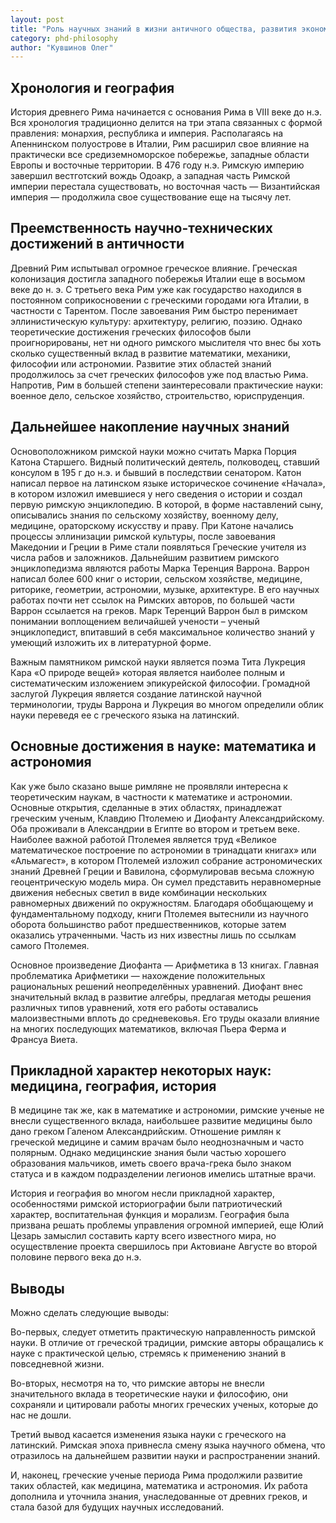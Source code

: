 ```yaml
---
layout: post
title: "Роль научных знаний в жизни античного общества, развития экономических и социальных процессов. Римский период (науки о природе, математика, логика, астрономия, история, медицина, технические и социо-гуманитарные знания)"
category: phd-philosophy
author: "Кувшинов Олег"
---
```


## Хронология и география
История древнего Рима начинается с основания Рима в VIII веке до н.э. Вся хронология традиционно делится на три этапа связанных с формой правления: монархия, республика и империя. Располагаясь на Апеннинском полуострове в Италии, Рим расширил свое влияние на практически все средиземноморское побережье, западные области Европы и восточные территории. В 476 году н.э. Римскую империю завершил вестготский вождь Одоакр, а западная часть Римской империи перестала существовать, но восточная часть — Византийская империя — продолжила свое существование еще на тысячу лет.

## Преемственность научно-технических достижений в античности
Древний Рим испытывал огромное греческое влияние. Греческая колонизация достигла западного побережья Италии еще в восьмом веке до н. э. С третьего века Рим уже как государство находился в постоянном соприкосновении с греческими городами юга Италии, в частности с Тарентом. После завоевания Рим быстро перенимает эллинистическую культуру: архитектуру, религию, поэзию. Однако теоретические достижения греческих философов были проигнорированы, нет ни одного римского мыслителя что внес бы хоть сколько существенный вклад в развитие математики, механики, философии или астрономии. Развитие этих областей знаний продолжилось за счет греческих философов уже под властью Рима. Напротив, Рим в большей степени заинтересовали практические науки: военное дело, сельское хозяйство, строительство, юриспруденция.

## Дальнейшее накопление научных знаний
Основоположником римской науки можно считать Марка Порция Катона Старшего. Видный политический деятель, полководец, ставший консулом в 195 г до н.э.  и бывший в последствии сенатором. Катон написал первое на латинском языке историческое сочинение «Начала», в котором изложил имевшиеся у него сведения о истории и создал первую римскую энциклопедию. В которой, в форме наставлений сыну, описывались знания по сельскому хозяйству, военному делу, медицине, ораторскому искусству и праву. При Катоне начались процессы эллинизации римской культуры, после завоевания Македонии и Греции в Риме стали появляться Греческие учителя из числа рабов и заложников.  Дальнейшим развитием римского энциклопедизма являются работы Марка Теренция Варрона. Варрон написал более 600 книг о истории, сельском хозяйстве, медицине, риторике, геометрии, астрономии, музыке, архитектуре. В его научных работах почти нет ссылок на Римских авторов, по большей части Варрон ссылается на греков. Марк Теренций Варрон был в римском понимании воплощением величайшей учености – ученый энциклопедист, впитавший в себя максимальное количество знаний у умеющий изложить их в литературной форме. 

Важным памятником римской науки является поэма Тита Лукреция Кара «О природе вещей» которая является наиболее полным и систематическим изложением эпикурейской философии. Громадной заслугой Лукреция является создание латинской научной терминологии, труды Варрона и Лукреция во многом определили облик науки переведя ее с греческого языка на латинский.

## Основные достижения в науке: математика и астрономия
Как уже было сказано выше римляне не проявляли интересна к теоретическим наукам, в частности к математике и астрономии. Основные открытия, сделанные в этих областях, принадлежат греческим ученым, Клавдию Птолемею и Диофанту Александрийскому. Оба проживали в Александрии в Египте во втором и третьем веке. Наиболее важной работой Птолемея является труд «Великое математическое построение по астрономии в тринадцати книгах» или «Альмагест», в котором Птолемей изложил собрание астрономических знаний Древней Греции и Вавилона, сформулировав весьма сложную геоцентрическую модель мира. Он сумел представить неравномерные движения небесных светил в виде комбинации нескольких равномерных движений по окружностям. Благодаря обобщающему и фундаментальному подходу, книги Птолемея вытеснили из научного оборота большинство работ предшественников, которые затем оказались утраченными. Часть из них известны лишь по ссылкам самого Птолемея.

Основное произведение Диофанта — Арифметика в 13 книгах. Главная проблематика Арифметики — нахождение положительных рациональных решений неопределённых уравнений. Диофант внес значительный вклад в развитие алгебры, предлагая методы решения различных типов уравнений, хотя его работы оставались малоизвестными вплоть до средневековья. Его труды оказали влияние на многих последующих математиков, включая Пьера Ферма и Франсуа Виета.

## Прикладной характер некоторых наук: медицина, география, история
В медицине так же, как в математике и астрономии, римские ученые не внесли существенного вклада, наибольшее развитие медицины было дано греком Галеном Александрийским. Отношение римлян к греческой медицине и самим врачам было неоднозначным и часто полярным. Однако медицинские знания были частью хорошего образования мальчиков, иметь своего врача-грека было знаком статуса и в каждом подразделении легионов имелись штатные врачи.

История и география во многом несли прикладной характер, особенностями римской историографии были патриотический характер, воспитательная функция и морализм. География была призвана решать проблемы управления огромной империей, еще Юлий Цезарь замыслил составить карту всего известного мира, но осуществление проекта свершилось при Актовиане Августе во второй половине первого века до н.э.

## Выводы
Можно сделать следующие выводы:

Во-первых, следует отметить практическую направленность римской науки. В отличие от греческой традиции, римские авторы обращались к науке с практической целью, стремясь к применению знаний в повседневной жизни.

Во-вторых, несмотря на то, что римские авторы не внесли значительного вклада в теоретические науки и философию, они сохраняли и цитировали работы многих греческих ученых, которые до нас не дошли.

Третий вывод касается изменения языка науки с греческого на латинский. Римская эпоха привнесла смену языка научного обмена, что отразилось на дальнейшем развитии науки и распространении знаний.

И, наконец, греческие ученые периода Рима продолжили развитие таких областей, как медицина, математика и астрономия. Их работа дополнила и уточнила знания, унаследованные от древних греков, и стала базой для будущих научных исследований.
